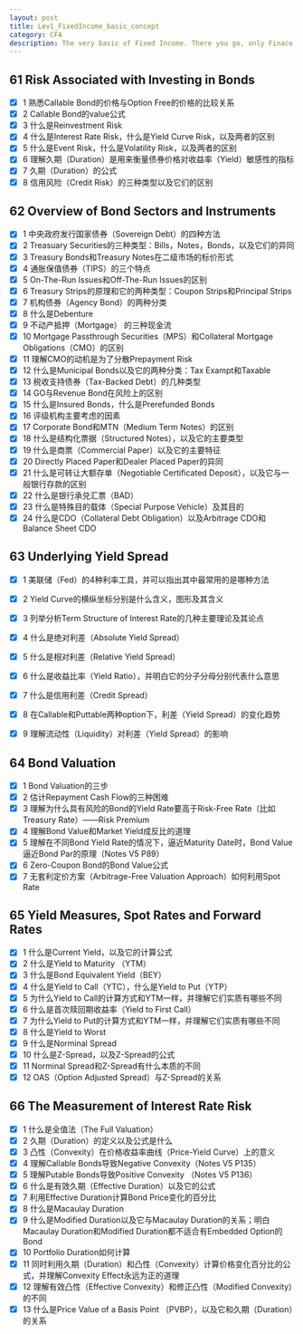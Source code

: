 ```yaml
---
layout: post
title: Lev1_FixedIncome_basic_concept
category: CFA
description: The very basic of Fixed Income. There you go, only Finace surive.
---
```


## 61 Risk Associated with Investing in Bonds
  - [x] 1 熟悉Callable Bond的价格与Option Free的价格的比较关系
  - [x] 2 Callable Bond的value公式
  - [x] 3 什么是Reinvestment Risk
  - [x] 4 什么是Interest Rate Risk，什么是Yield Curve Risk，以及两者的区别
  - [x] 5 什么是Event Risk，什么是Volatility Risk，以及两者的区别
  - [x] 6 理解久期（Duration）是用来衡量债券价格对收益率（Yield）敏感性的指标
  - [x] 7 久期（Duration）的公式
  - [x] 8 信用风险（Credit Risk）的三种类型以及它们的区别

## 62 Overview of Bond Sectors and Instruments
  - [x] 1 中央政府发行国家债券（Sovereign Debt）的四种方法
  - [x] 2 Treasuary Securities的三种类型：Bills，Notes，Bonds，以及它们的异同
  - [x] 3 Treasury Bonds和Treasury Notes在二级市场的标价形式
  - [x] 4 通胀保值债券（TIPS）的三个特点
  - [x] 5 On-The-Run Issues和Off-The-Run Issues的区别
  - [x] 6 Treasury Strips的原理和它的两种类型：Coupon Strips和Principal Strips
  - [x] 7 机构债券（Agency Bond）的两种分类
  - [x] 8 什么是Debenture
  - [x] 9 不动产抵押（Mortgage） 的三种现金流
  - [x] 10 Mortgage Passthrough Securities（MPS）和Collateral Mortgage Obligations（CMO）的区别
  - [x] 11 理解CMO的动机是为了分散Prepayment Risk
  - [x] 12 什么是Municipal Bonds以及它的两种分类：Tax Exampt和Taxable
  - [x] 13 税收支持债券（Tax-Backed Debt）的几种类型
  - [x] 14 GO与Revenue Bond在风险上的区别
  - [x] 15 什么是Insured Bonds，什么是Prerefunded Bonds
  - [x] 16 评级机构主要考虑的因素
  - [x] 17 Corporate Bond和MTN（Medium Term Notes）的区别
  - [x] 18 什么是结构化票据（Structured Notes），以及它的主要类型
  - [x] 19 什么是商票（Commercial Paper）以及它的主要特征
  - [x] 20 Directly Placed Paper和Dealer Placed Paper的异同
  - [x] 21 什么是可转让大额存单（Negotiable Certificated Deposit），以及它与一般银行存款的区别
  - [x] 22 什么是银行承兑汇票（BAD）
  - [x] 23 什么是特殊目的载体（Special Purpose Vehicle）及其目的
  - [x] 24 什么是CDO（Collateral Debt Obligation）以及Arbitrage CDO和Balance Sheet CDO

## 63 Underlying Yield Spread
  - [x] 1 美联储（Fed）的4种利率工具，并可以指出其中最常用的是哪种方法
  - [x] 2 Yield Curve的横纵坐标分别是什么含义，图形及其含义
  - [x] 3 列举分析Term Structure of Interest Rate的几种主要理论及其论点
  - [x] 4 什么是绝对利差（Absolute Yield Spread）
  - [x] 5 什么是相对利差（Relative Yield Spread）
  - [x] 6 什么是收益比率（Yield Ratio），并明白它的分子分母分别代表什么意思
  - [x] 7 什么是信用利差（Credit Spread）

  - [x] 8 在Callable和Puttable两种option下，利差（Yield Spread）的变化趋势
  - [x] 9 理解流动性（Liquidity）对利差（Yield Spread）的影响

## 64 Bond Valuation
  - [x] 1 Bond Valuation的三步
  - [x] 2 估计Repayment Cash Flow的三种困难
  - [x] 3 理解为什么具有风险的Bond的Yield Rate要高于Risk-Free Rate（比如Treasury Rate）——Risk Premium
  - [x] 4 理解Bond Value和Market Yield成反比的道理
  - [x] 5 理解在不同Bond Yield Rate的情况下，逼近Maturity Date时，Bond Value逼近Bond Par的原理（Notes V5 P89）
  - [x] 6 Zero-Coupon Bond的Bond Value公式
  - [x] 7 无套利定价方案（Arbitrage-Free Valuation Approach）如何利用Spot Rate

## 65 Yield Measures, Spot Rates and Forward Rates
  - [x] 1 什么是Current Yield，以及它的计算公式
  - [x] 2 什么是Yield to Maturity （YTM）
  - [x] 3 什么是Bond Equivalent Yield（BEY）
  - [x] 4 什么是Yield to Call（YTC），什么是Yield to Put（YTP）
  - [x] 5 为什么Yield to Call的计算方式和YTM一样，并理解它们实质有哪些不同
  - [x] 6 什么是首次赎回期收益率（Yield to First Call）
  - [x] 7 为什么Yield to Put的计算方式和YTM一样，并理解它们实质有哪些不同
  - [x] 8 什么是Yield to Worst
  - [x] 9 什么是Norminal Spread
  - [x] 10 什么是Z-Spread，以及Z-Spread的公式
  - [x] 11 Norminal Spread和Z-Spread有什么本质的不同
  - [x] 12 OAS（Option Adjusted Spread）与Z-Spread的关系

## 66 The Measurement of Interest Rate Risk
  - [x] 1 什么是全值法（The Full Valuation）
  - [x] 2 久期（Duration）的定义以及公式是什么
  - [x] 3 凸性（Convexity）在价格收益率曲线（Price-Yield Curve）上的意义
  - [x] 4 理解Callable Bonds导致Negative Convexity（Notes V5 P135）
  - [x] 5 理解Putable Bonds导致Positive Convexity （Notes V5 P136）
  - [x] 6 什么是有效久期（Effective Duration）以及它的公式
  - [x] 7 利用Effective Duration计算Bond Price变化的百分比
  - [x] 8 什么是Macaulay Duration
  - [x] 9 什么是Modified Duration以及它与Macaulay Duration的关系；明白Macaulay Duration和Modified Duration都不适合有Embedded Option的Bond
  - [x] 10 Portfolio Duration如何计算
  - [x] 11 同时利用久期（Duration）和凸性（Convexity）计算价格变化百分比的公式，并理解Convexity Effect永远为正的道理
  - [x] 12 理解有效凸性（Effective Convexity）和修正凸性（Modified Convexity）的不同
  - [x] 13 什么是Price Value of a Basis Point （PVBP），以及它和久期（Duration）的关系
